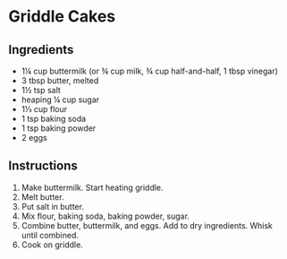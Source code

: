 # Griddle Cakes

## Ingredients
 - 1¼ cup buttermilk (or ¾ cup milk, ¾ cup half-and-half, 1 tbsp vinegar)
 - 3 tbsp butter, melted
 - 1½ tsp salt
 - heaping ¼ cup sugar
 - 1⅓ cup flour
 - 1 tsp baking soda
 - 1 tsp baking powder
 - 2 eggs

## Instructions
 1. Make buttermilk. Start heating griddle.
 2. Melt butter.
 3. Put salt in butter.
 4. Mix flour, baking soda, baking powder, sugar.
 5. Combine butter, buttermilk, and eggs. Add to dry ingredients. Whisk until combined.
 6. Cook on griddle.
